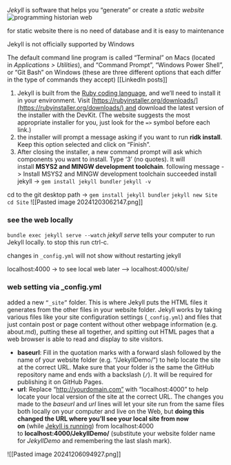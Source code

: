 _Jekyll_ is software that helps you “generate” or create a _static website_
![programming historian web](https://programminghistorian.org/en/lessons/building-static-sites-with-jekyll-github-pages)

for static website there is no need of database and it is easy to maintenance

Jekyll is not officially supported by Windows

The default command line program is called “Terminal” on Macs (located in _Applications > Utilities_), and “Command Prompt”, “Windows Power Shell”, or “Git Bash” on Windows (these are three different options that each differ in the type of commands they accept)
[[LinkedIn posts]]

1. Jekyll is built from the [Ruby coding language](https://en.wikipedia.org/wiki/Ruby_%28programming_language%29), and we’ll need to install it in your environment. Visit [https://rubyinstaller.org/downloads/](https://rubyinstaller.org/downloads/) and download the latest version of the installer with the DevKit. (The website suggests the most appropriate installer for you, just look for the `=>` symbol before each link.)
2. the installer will prompt a message asking if you want to run **ridk install**. Keep this option selected and click on “Finish”.
3. After closing the installer, a new command prompt will ask which components you want to install. Type ‘3’ (no quotes). It will install **MSYS2 and MINGW development toolchain**.
following message -> Install MSYS2 and MINGW development toolchain succeeded
install jekyll -> `gem install jekyll bundler`
`jekyll -v`

cd to the git desktop path -> 
`gem install jekyll bundler`
`jekyll new Site`
`cd Site`
![[Pasted image 20241203062147.png]]

### see the web locally
`bundle exec jekyll serve --watch`
*jekyll serve* tells your computer to run Jekyll locally. to stop this run ctrl-c.

changes in `_config.yml` will not show without restarting jekyll

localhost:4000 -> to see local web
later --> localhost:4000/site/

### web setting via _config.yml
added a new `“_site”` folder. This is where Jekyll puts the HTML files it generates from the other files in your website folder. Jekyll works by taking various files like your site configuration settings (`_config.yml`) and files that just contain post or page content without other webpage information (e.g. about.md), putting these all together, and spitting out HTML pages that a web browser is able to read and display to site visitors.

- **baseurl**: Fill in the quotation marks with a forward slash followed by the name of your website folder (e.g. “/JekyllDemo/”) to help locate the site at the correct URL. Make sure that your folder is the same the GitHub repository name and ends with a backslash (`/`). It will be required for publishing it on GitHub Pages.
- **url**: Replace “http://yourdomain.com” with “localhost:4000” to help locate your local version of the site at the correct URL.
The changes you made to the _baseurl_ and _url_ lines will let your site run from the same files both locally on your computer and live on the Web, but **doing this changed the URL where you’ll see your local site from now on** (while [Jekyll is running](https://programminghistorian.org/en/lessons/building-static-sites-with-jekyll-github-pages#section3-1)) from localhost:4000 to **localhost:4000/JekyllDemo/** (substitute your website folder name for _JekyllDemo_ and remembering the last slash mark).

![[Pasted image 20241206094927.png]]




